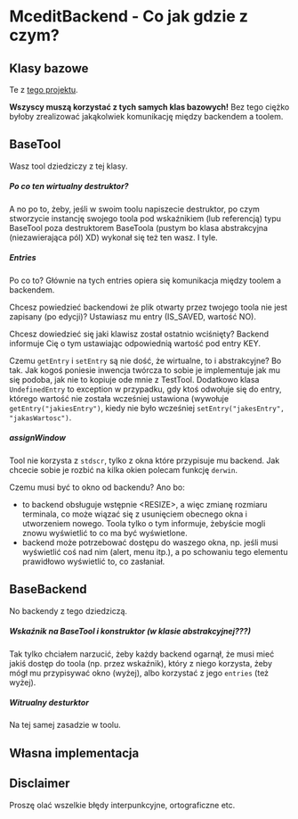 # MceditBackend - Co jak gdzie z czym?
## Klasy bazowe
Te z [tego projektu](https://github.com/Guslarz/PO-project).

__Wszyscy muszą korzystać z tych samych klas bazowych!__ Bez tego ciężko byłoby zrealizować jakąkolwiek komunikację między backendem a toolem.
## BaseTool
Wasz tool dziedziczy z tej klasy.

##### Po co ten wirtualny destruktor?

A no po to, żeby, jeśli w swoim toolu napiszecie destruktor, po czym stworzycie instancję swojego toola pod wskaźnikiem (lub referencją) typu BaseTool poza destruktorem BaseToola (pustym bo klasa abstrakcyjna (niezawierająca pól) XD) wykonał się też ten wasz. I tyle.

##### Entries
Po co to? Głównie na tych entries opiera się komunikacja między toolem a backendem. 

Chcesz powiedzieć backendowi że plik otwarty przez twojego toola nie jest zapisany (po edycji)? Ustawiasz mu entry (IS_SAVED, wartość NO). 

Chcesz dowiedzieć się jaki klawisz został ostatnio wciśnięty? Backend informuje Cię o tym ustawiając odpowiednią wartość pod entry KEY.

Czemu `getEntry` i `setEntry` są nie dość, że wirtualne, to i abstrakcyjne? Bo tak. Jak kogoś poniesie inwencja twórcza to sobie je implementuje jak mu się podoba, jak nie to kopiuje ode mnie z TestTool.  Dodatkowo klasa `UndefinedEntry` to exception w przypadku, gdy ktoś odwołuje się do entry, którego wartość nie została wcześniej ustawiona (wywołuje `getEntry("jakiesEntry")`, kiedy nie było wcześniej `setEntry("jakesEntry", "jakasWartosc")`.

##### assignWindow
Tool nie korzysta z `stdscr`, tylko z okna które przypisuje mu backend. Jak chcecie sobie je rozbić na kilka okien polecam funkcję `derwin`.

Czemu musi być to okno od backendu? Ano bo:
- to backend obsługuje wstępnie \<RESIZE\>, a więc zmianę rozmiaru terminala, co może wiązać się z usunięciem obecnego okna i utworzeniem nowego. Toola tylko o tym informuje, żebyście mogli znowu wyświetlić to co ma być wyświetlone.
- backend może potrzebować dostępu do waszego okna, np. jeśli musi wyświetlić coś nad nim (alert, menu itp.), a po schowaniu tego elementu prawidłowo wyświetlić to, co zasłaniał.

## BaseBackend
No backendy z tego dziedziczą.

##### Wskaźnik na BaseTool i konstruktor (w klasie abstrakcyjnej???)
Tak tylko chciałem narzucić, żeby każdy backend ogarnął, że musi mieć jakiś dostęp do toola (np. przez wskaźnik), który z niego korzysta, żeby mógł mu przypisywać okno (wyżej), albo korzystać z jego `entries` (też wyżej).

##### Witrualny desturktor
Na tej samej zasadzie w toolu.

## Własna implementacja

## Disclaimer
Proszę olać wszelkie błędy interpunkcyjne, ortograficzne etc.
